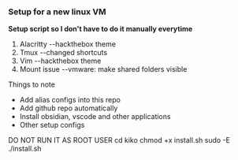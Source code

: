 ### Setup for a new linux VM
**Setup script so I don't have to do it manually everytime**
1. Alacritty --hackthebox theme
2. Tmux --changed shortcuts
3. Vim --hackthebox theme
4. Mount issue --vmware: make shared folders visible

Things to note
- Add alias configs into this repo
- Add github repo automatically
- Install obsidian, vscode and other applications
- Other setup configs

DO NOT RUN IT AS ROOT USER
cd kiko
chmod +x install.sh
sudo -E ./install.sh

